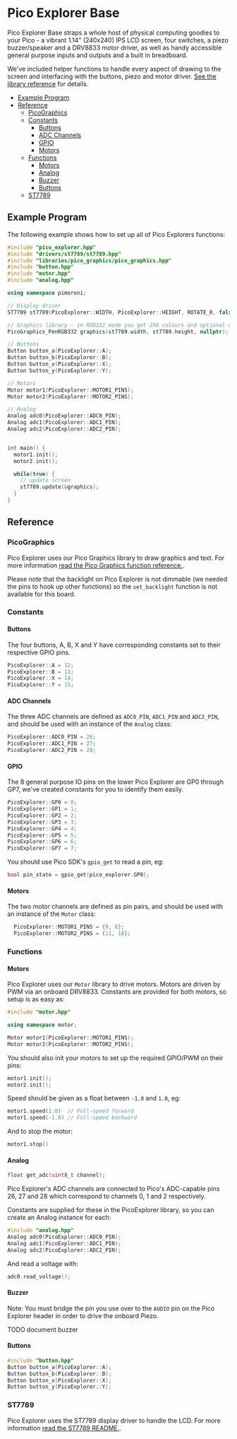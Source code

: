 
# Pico Explorer Base <!-- omit in toc -->

Pico Explorer Base straps a whole host of physical computing goodies to your Pico - a vibrant 1.14" (240x240) IPS LCD screen, four switches, a piezo buzzer/speaker and a DRV8833 motor driver, as well as handy accessible general purpose inputs and outputs and a built in breadboard.

We've included helper functions to handle every aspect of drawing to the screen and interfacing with the buttons, piezo and motor driver. [See the library reference](#reference) for details.

- [Example Program](#example-program)
- [Reference](#reference)
  - [PicoGraphics](#picographics)
  - [Constants](#constants)
    - [Buttons](#buttons)
    - [ADC Channels](#adc-channels)
    - [GPIO](#gpio)
    - [Motors](#motors)
  - [Functions](#functions)
    - [Motors](#motors-1)
    - [Analog](#analog)
    - [Buzzer](#buzzer)
    - [Buttons](#buttons-1)
  - [ST7789](#st7789)


## Example Program

The following example shows how to set up all of Pico Explorers functions:

```c++
#include "pico_explorer.hpp"
#include "drivers/st7789/st7789.hpp"
#include "libraries/pico_graphics/pico_graphics.hpp"
#include "button.hpp"
#include "motor.hpp"
#include "analog.hpp"

using namespace pimoroni;

// Display driver
ST7789 st7789(PicoExplorer::WIDTH, PicoExplorer::HEIGHT, ROTATE_0, false, get_spi_pins(BG_SPI_FRONT));

// Graphics library - in RGB332 mode you get 256 colours and optional dithering for ~56K RAM.
PicoGraphics_PenRGB332 graphics(st7789.width, st7789.height, nullptr);

// Buttons
Button button_a(PicoExplorer::A);
Button button_b(PicoExplorer::B);
Button button_x(PicoExplorer::X);
Button button_y(PicoExplorer::Y);

// Motors
Motor motor1(PicoExplorer::MOTOR1_PINS);
Motor motor2(PicoExplorer::MOTOR2_PINS);

// Analog
Analog adc0(PicoExplorer::ADC0_PIN);
Analog adc1(PicoExplorer::ADC1_PIN);
Analog adc2(PicoExplorer::ADC2_PIN);


int main() {
  motor1.init();
  motor2.init();

  while(true) {
    // update screen
    st7789.update(&graphics);
  }
}
```

## Reference

### PicoGraphics

Pico Explorer uses our Pico Graphics library to draw graphics and text. For more information [read the Pico Graphics function reference.](../pico_graphics/README.md#function-reference).

Please note that the backlight on Pico Explorer is not dimmable (we needed the pins to hook up other functions) so the `set_backlight` function is not available for this board.

### Constants

#### Buttons

The four buttons, A, B, X and Y have corresponding constants set to their respective GPIO pins.

```c++
PicoExplorer::A = 12;
PicoExplorer::B = 13;
PicoExplorer::X = 14;
PicoExplorer::Y = 15;
```

#### ADC Channels

The three ADC channels are defined as `ADC0_PIN`, `ADC1_PIN` and `ADC2_PIN`, and should be used with an instance of the `Analog` class:

```c++
PicoExplorer::ADC0_PIN = 26;
PicoExplorer::ADC1_PIN = 27;
PicoExplorer::ADC2_PIN = 28;
```

#### GPIO

The 8 general purpose IO pins on the lower Pico Explorer are GP0 through GP7, we've created constants for you to identify them easily.

```c++
PicoExplorer::GP0 = 0;
PicoExplorer::GP1 = 1;
PicoExplorer::GP2 = 2;
PicoExplorer::GP3 = 3;
PicoExplorer::GP4 = 4;
PicoExplorer::GP5 = 5;
PicoExplorer::GP6 = 6;
PicoExplorer::GP7 = 7;
```

You should use Pico SDK's `gpio_get` to read a pin, eg:

```c++
bool pin_state = gpio_get(pico_explorer.GP0);
```

#### Motors

The two motor channels are defined as pin pairs, and should be used with an instance of the `Motor` class:

```c++
  PicoExplorer::MOTOR1_PINS = {9, 8};
  PicoExplorer::MOTOR2_PINS = {11, 10};
```

### Functions

#### Motors

Pico Explorer uses our `Motor` library to drive motors. Motors are driven by PWM via an onboard DRV8833. Constants are provided for both motors, so setup is as easy as:

```c++
#include "motor.hpp"

using namespace motor;

Motor motor1(PicoExplorer::MOTOR1_PINS);
Motor motor2(PicoExplorer::MOTOR2_PINS);
```

You should also init your motors to set up the required GPIO/PWM on their pins:

```c++
motor1.init();
motor2.init();
```

Speed should be given as a float between `-1.0` and `1.0`, eg:

```c++
motor1.speed(1.0)  // Full-speed forward
motor1.speed(-1.0) // Full-speed backward
```

And to stop the motor:

```c++
motor1.stop()
```

#### Analog

```c++
float get_adc(uint8_t channel);
```

Pico Explorer's ADC channels are connected to Pico's ADC-capable pins 26, 27 and 28 which correspond to channels 0, 1 and 2 respectively.

Constants are supplied for these in the PicoExplorer library, so you can create an Analog instance for each:

```c++
#include "analog.hpp"
Analog adc0(PicoExplorer::ADC0_PIN);
Analog adc1(PicoExplorer::ADC1_PIN);
Analog adc2(PicoExplorer::ADC2_PIN);
```

And read a voltage with:

```c++
adc0.read_voltage();
```

#### Buzzer

Note: You must bridge the pin you use over to the `AUDIO` pin on the Pico Explorer header in order to drive the onboard Piezo.

TODO document buzzer

#### Buttons

```c++
#include "button.hpp"
Button button_a(PicoExplorer::A);
Button button_b(PicoExplorer::B);
Button button_x(PicoExplorer::X);
Button button_y(PicoExplorer::Y);
```

### ST7789

Pico Explorer uses the ST7789 display driver to handle the LCD. For more information [read the ST7789 README.](../../drivers/st7789/README.md).